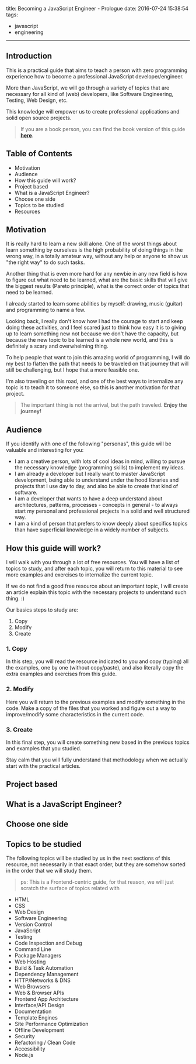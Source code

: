title: Becoming a JavaScript Engineer - Prologue
date: 2016-07-24 15:38:54
tags:
  - javascript
  - engineering
---

## Introduction
This is a practical guide that aims to teach a person with zero programming experience how to become a professional JavaScript developer/engineer.

More than JavaScript, we will go through a variety of topics that are necessary for all kind of (web) developers, like Software Engineering, Testing, Web Design, etc.

This knowledge will empower us to create professional applications and solid open source projects.

> If you are a book person, you can find the book version of this guide **[here]()**.

## Table of Contents
- Motivation
- Audience
- How this guide will work?
- Project based
- What is a JavaScript Engineer?
- Choose one side
- Topics to be studied
- Resources

## Motivation
It is really hard to learn a new skill alone. One of the worst things about learn something by ourselves is the high probability of doing things in the wrong way, in a totally amateur way, without any help or anyone to show us "the right way" to do such tasks.

Another thing that is even more hard for any newbie in any new field is how to figure out what need to be learned, what are the basic skills that will give the biggest results (Pareto principle), what is the correct order of topics that need to be learned.

I already started to learn some abilities by myself: drawing, music (guitar) and programming to name a few.

Looking back, I really don't know how I had the courage to start and keep doing these activities, and I feel scared just to think how easy it is to giving up to learn something new not because we don't have the capacity, but because the new topic to be learned is a whole new world, and this is definitely a scary and overwhelming thing.

To help people that want to join this amazing world of programming, I will do my best to flatten the path that needs to be traveled on that journey that will still be challenging, but I hope that a more feasible one.

I'm also traveling on this road, and one of the best ways to internalize any topic is to teach it to someone else, so this is another motivation for that project.

> The important thing is not the arrival, but the path traveled. **Enjoy the journey!**

## Audience
If you identify with one of the following "personas", this guide will be valuable and interesting for you:

- I am a creative person, with lots of cool ideas in mind, willing to pursue the necessary knowledge (programming skills) to implement my ideas.
- I am already a developer but I really want to master JavaScript development, being able to understand under the hood libraries and projects that I use day to day, and also be able to create that kind of software.
- I am a developer that wants to have a deep understand about architectures, patterns, processes - concepts in general - to always start my personal and professional projects in a solid and well structured way.
- I am a kind of person that prefers to know deeply about specifics topics than have superficial knowledge in a widely number of subjects.

## How this guide will work?
I will walk with you through a lot of free resources. You will have a list of topics to study, and after each topic, you will return to this material to see more examples and exercises to internalize the current topic.

If we do not find a good free resource about an important topic, I will create an article explain this topic with the necessary projects to understand such thing. :)

Our basics steps to study are:

1. Copy
2. Modify
3. Create

### 1. Copy
In this step, you will read the resource indicated to you and copy (typing) all the examples, one by one (without copy/paste), and also literally copy the extra examples and exercises from this guide.

### 2. Modify
Here you will return to the previous examples and modify something in the code. Make a copy of the files that you worked and figure out a way to improve/modify some characteristics in the current code.

### 3. Create
In this final step, you will create something new based in the previous topics and examples that you studied.

Stay calm that you will fully understand that methodology when we actually start with the practical articles.

## Project based

## What is a JavaScript Engineer?

## Choose one side

## Topics to be studied
The following topics will be studied by us in the next sections of this resource, not necessarily in that exact order, but they are somehow sorted in the order that we will study them.

> ps: This is a Frontend-centric guide, for that reason, we will just scratch the surface of topics related with

  - HTML
  - CSS
  - Web Design
  - Software Engineering
  - Version Control
  - JavaScript
  - Testing
  - Code Inspection and Debug
  - Command Line
  - Package Managers
  - Web Hosting
  - Build & Task Automation
  - Dependency Management
  - HTTP/Networks & DNS
  - Web Browsers
  - Web & Browser APIs
  - Frontend App Architecture
  - Interface/API Design
  - Documentation
  - Template Engines
  - Site Performance Optimization
  - Offline Development
  - Security
  - Refactoring / Clean Code
  - Accessibility
  - Node.js
